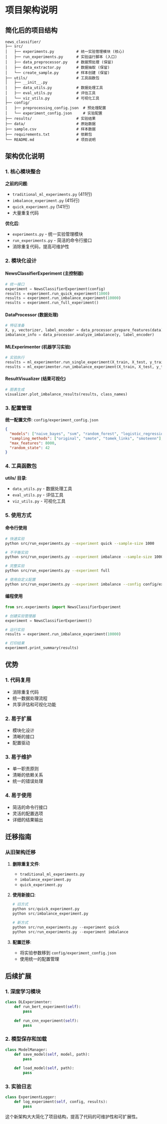 # 项目架构说明

## 简化后的项目结构

```
news_classifier/
├── src/
│   ├── experiments.py          # 统一实验管理模块 (核心)
│   ├── run_experiments.py      # 实验运行脚本 (入口)
│   ├── data_preprocessor.py    # 数据预处理 (保留)
│   ├── data_extractor.py       # 数据抽取 (保留)
│   └── create_sample.py        # 样本创建 (保留)
├── utils/                      # 工具函数包
│   ├── __init__.py
│   ├── data_utils.py           # 数据处理工具
│   ├── eval_utils.py           # 评估工具
│   └── viz_utils.py            # 可视化工具
├── config/
│   ├── preprocessing_config.json  # 预处理配置
│   └── experiment_config.json     # 实验配置
├── results/                    # 实验结果
├── data/                       # 原始数据
├── sample.csv                  # 样本数据
├── requirements.txt            # 依赖包
└── README.md                   # 项目说明
```

## 架构优化说明

### 1. 核心模块整合

**之前的问题**:
- `traditional_ml_experiments.py` (411行)
- `imbalance_experiment.py` (415行)
- `quick_experiment.py` (141行)
- 大量重复代码

**优化后**:
- `experiments.py` - 统一实验管理模块
- `run_experiments.py` - 简洁的命令行接口
- 消除重复代码，提高可维护性

### 2. 模块化设计

#### NewsClassifierExperiment (主控制器)
```python
# 统一接口
experiment = NewsClassifierExperiment(config)
results = experiment.run_quick_experiment(1000)
results = experiment.run_imbalance_experiment(10000)
results = experiment.run_full_experiment()
```

#### DataProcessor (数据处理)
```python
# 特征准备
X, y, vectorizer, label_encoder = data_processor.prepare_features(data)
imbalance_info = data_processor.analyze_imbalance(y, label_encoder)
```

#### MLExperimenter (机器学习实验)
```python
# 实验执行
results = ml_experimenter.run_single_experiment(X_train, X_test, y_train, y_test)
results = ml_experimenter.run_imbalance_experiment(X_train, X_test, y_train, y_test)
```

#### ResultVisualizer (结果可视化)
```python
# 图表生成
visualizer.plot_imbalance_results(results, class_names)
```

### 3. 配置管理

**统一配置文件**: `config/experiment_config.json`
```json
{
  "models": ["naive_bayes", "svm", "random_forest", "logistic_regression"],
  "sampling_methods": ["original", "smote", "tomek_links", "smoteenn"],
  "max_features": 8000,
  "random_state": 42
}
```

### 4. 工具函数包

**utils/ 目录**:
- `data_utils.py` - 数据处理工具
- `eval_utils.py` - 评估工具
- `viz_utils.py` - 可视化工具

### 5. 使用方式

#### 命令行使用
```bash
# 快速实验
python src/run_experiments.py --experiment quick --sample-size 1000

# 不平衡实验
python src/run_experiments.py --experiment imbalance --sample-size 10000

# 完整实验
python src/run_experiments.py --experiment full

# 使用自定义配置
python src/run_experiments.py --experiment imbalance --config config/experiment_config.json
```

#### 编程使用
```python
from src.experiments import NewsClassifierExperiment

# 创建实验管理器
experiment = NewsClassifierExperiment()

# 运行实验
results = experiment.run_imbalance_experiment(10000)

# 打印结果
experiment.print_summary(results)
```

## 优势

### 1. 代码复用
- 消除重复代码
- 统一数据处理流程
- 共享评估和可视化功能

### 2. 易于扩展
- 模块化设计
- 清晰的接口
- 配置驱动

### 3. 易于维护
- 单一职责原则
- 清晰的依赖关系
- 统一的错误处理

### 4. 易于使用
- 简洁的命令行接口
- 灵活的配置选项
- 详细的结果输出

## 迁移指南

### 从旧架构迁移

1. **删除重复文件**:
   - `traditional_ml_experiments.py`
   - `imbalance_experiment.py`
   - `quick_experiment.py`

2. **使用新接口**:
   ```python
   # 旧方式
   python src/quick_experiment.py
   python src/imbalance_experiment.py
   
   # 新方式
   python src/run_experiments.py --experiment quick
   python src/run_experiments.py --experiment imbalance
   ```

3. **配置迁移**:
   - 将实验参数移到 `config/experiment_config.json`
   - 使用统一的配置管理

## 后续扩展

### 1. 深度学习模块
```python
class DLExperimenter:
    def run_bert_experiment(self):
        pass
    
    def run_cnn_experiment(self):
        pass
```

### 2. 模型保存和加载
```python
class ModelManager:
    def save_model(self, model, path):
        pass
    
    def load_model(self, path):
        pass
```

### 3. 实验日志
```python
class ExperimentLogger:
    def log_experiment(self, config, results):
        pass
```

这个新架构大大简化了项目结构，提高了代码的可维护性和可扩展性。 